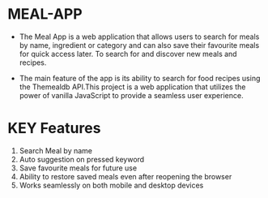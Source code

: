 # MEAL-APP
- The Meal App is a web application that allows users to search for meals by name, ingredient or category and can also save their favourite meals for quick access later. To search for and discover new meals and recipes.  

- The main feature of the app is its ability to search for food recipes using the Themealdb API.This project is a web application that utilizes the power of vanilla JavaScript to provide a seamless user experience.

# KEY Features 
1.  Search Meal by name
2.  Auto suggestion on pressed keyword
3.  Save favourite meals for future use
4.  Ability to restore saved meals even after reopening the browser
5.  Works seamlessly on both mobile and desktop devices
